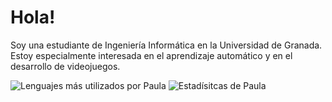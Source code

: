 # Hola!
Soy una estudiante de Ingeniería Informática en la Universidad de Granada. Estoy especialmente interesada en el aprendizaje automático y en el desarrollo de videojuegos.

![Lenguajes más utilizados por Paula](https://github-readme-stats.vercel.app/api/top-langs/?username=PaulaCT&layout=compact&theme=gruvbox)
![Estadísitcas de Paula](https://github-readme-stats.vercel.app/api?username=PaulaCT&show_icons=true&theme=gruvbox)
